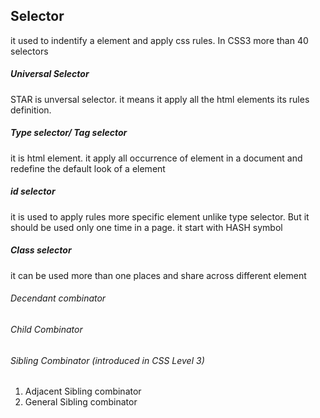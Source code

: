 ## Selector

it used to indentify a element and apply css rules. In CSS3 more than 40 selectors

##### Universal Selector

STAR is unversal selector. it means it apply all the html elements its rules definition.

##### Type selector\/ Tag selector

it is html element. it apply all occurrence of element in a document and redefine the default look of a element

##### id selector

it is used to apply rules more specific element unlike type selector. But it should be used only one time in a page. it start with HASH symbol

##### Class selector

it can be used more than one places and share across different element

###### Decendant combinator

###### Child Combinator

###### Sibling Combinator \(introduced in CSS Level 3\)

1. Adjacent Sibling combinator
2. General Sibling combinator

